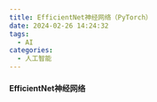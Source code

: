 ```yaml
---
title: EfficientNet神经网络（PyTorch）
date: 2024-02-26 14:24:32
tags:
  - AI
categories:
  - 人工智能
---
```


#### EfficientNet神经网络

